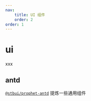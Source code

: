 ```yaml
---
nav:
    title: UI 组件
    order: 2
order: 1
---
```


# ui

xxx

## antd

[`@stbui/prophet-antd`](/packages/antd) 提炼一些通用组件
